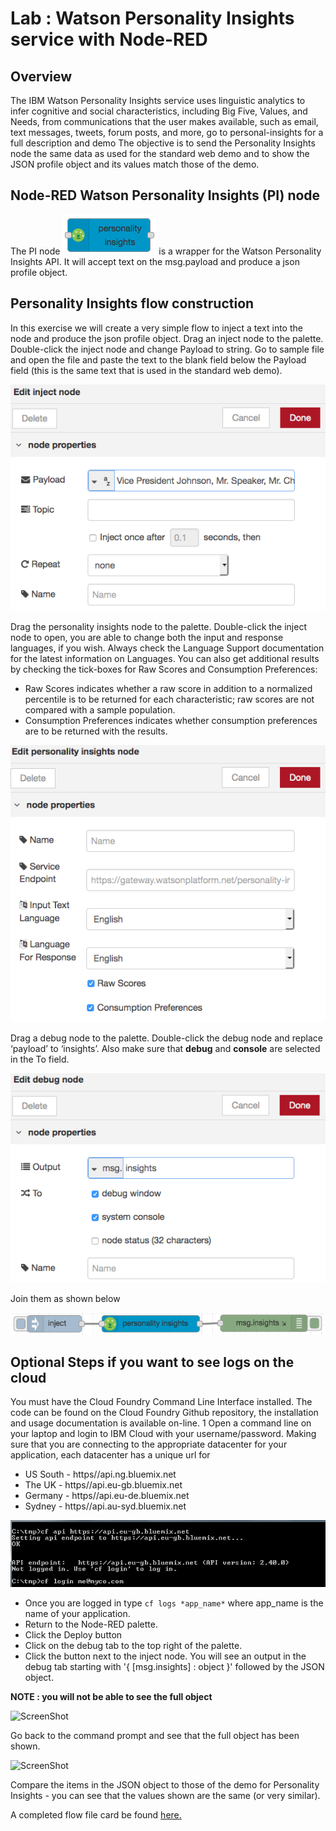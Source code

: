 # Lab : Watson Personality Insights service with Node-RED
## Overview
The IBM Watson Personality Insights service uses linguistic analytics to infer cognitive and social characteristics, including Big Five, Values, and Needs, from communications that the user makes available, such as email, text messages, tweets, forum posts, and more, go to personal-insights for a full description and demo
The objective is to send the Personality Insights node the same data as used for the standard web demo and to show the JSON profile object and its values match those of the demo.
## Node-RED Watson Personality Insights (PI) node
The PI node  ![ScreenShot](images/pi_node.jpg) is a wrapper for the Watson Personality Insights API. It will accept text on the msg.payload and produce a json profile object.
## Personality Insights flow construction
In this exercise we will create a very simple flow to inject a text into the node and produce the json profile object. 
Drag an inject node to the palette. Double-click the inject node and change Payload to string.
Go to sample file and open the file and paste the text to the blank field below the Payload field (this is the same text that is used in the standard web demo).

![ScreenShot](images/pi_inject.jpg)

Drag the personality insights node to the palette. Double-click the inject node to open, you are able to change both the input and response languages, if you wish. Always check the Language Support documentation for the latest information on Languages. You can also get additional results by checking the tick-boxes for Raw Scores and Consumption Preferences:
- Raw Scores indicates whether a raw score in addition to a normalized percentile is to be returned for each characteristic; raw scores are not compared with a sample population. 
 - Consumption Preferences indicates whether consumption preferences are to be returned with the results. 
 
 ![ScreenShot](images/pi_details.jpg)
 
Drag a debug node to the palette. Double-click the debug node and replace ‘payload’ to ‘insights’. Also make sure that **debug** and **console** are selected in the To field.

![ScreenShot](images/pi_debug.jpg)

Join them as shown below

![ScreenShot](images/pi_flow.jpg) 

## Optional Steps if you want to see logs on the cloud
You must have the Cloud Foundry Command Line Interface installed. The code can be found on the Cloud Foundry Github repository, the installation and usage documentation is available on-line.
1 Open a command line on your laptop and login to IBM Cloud with your username/password. Making sure that you are connecting to the appropriate datacenter for your application, each datacenter has a unique url for 
  * US South - https//api.ng.bluemix.net 
  * The UK - https//api.eu-gb.bluemix.net
  * Germany - https//api.eu-de.bluemix.net
  * Sydney - https//api.au-syd.bluemix.net
  
![ScreenShot](images/pi_cf_uk_login.png)

*	Once you are logged in type 
  ```cf logs *app_name*```
 where app_name is the name of your application.
* Return to the Node-RED palette.
*	Click the Deploy button
*	Click on the debug tab to the top right of the palette.
*	Click the button next to the inject node.
You will see an output in the debug tab starting with '{ [msg.insights] : object }' followed by the JSON object. 

**NOTE : you will not be able to see the full object**

![ScreenShot](images/pi_debug_node_output.png)

Go back to the command prompt and see that the full object has been shown.

![ScreenShot](images/pi_cmd_prompt.png)

Compare the items in the JSON object to those of the demo for Personality Insights - you can see that the values shown are the same (or very similar).

A completed flow file card be found [here.](personal_insights_flows.json)


